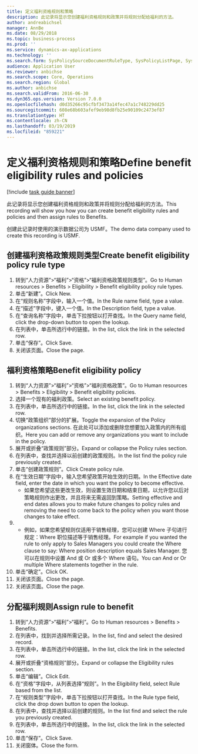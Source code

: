 ```yaml
---
title: 定义福利资格规则和策略
description: 此记录将显示您创建福利资格规则和政策并将规则分配给福利的方法。
author: andreabichsel
manager: AnnBe
ms.date: 08/29/2018
ms.topic: business-process
ms.prod: ''
ms.service: dynamics-ax-applications
ms.technology: ''
ms.search.form: SysPolicySourceDocumentRuleType, SysPolicyListPage, SysPolicy, HcmBenefitEligibilityPolicy, HcmBenefit
audience: Application User
ms.reviewer: anbichse
ms.search.scope: Core, Operations
ms.search.region: Global
ms.author: anbichse
ms.search.validFrom: 2016-06-30
ms.dyn365.ops.version: Version 7.0.0
ms.openlocfilehash: d0d35266c95cfbf3473a14fec47a1c748229dd25
ms.sourcegitcommit: 608e68b603afef9eb98d8fb25e90109c2473ef87
ms.translationtype: HT
ms.contentlocale: zh-CN
ms.lasthandoff: 03/19/2019
ms.locfileid: "859221"
---
```

# <a name="define-benefit-eligibility-rules-and-policies"></a><span data-ttu-id="ea38e-103">定义福利资格规则和策略</span><span class="sxs-lookup"><span data-stu-id="ea38e-103">Define benefit eligibility rules and policies</span></span>

[!include [task guide banner](../../includes/task-guide-banner.md)]

<span data-ttu-id="ea38e-104">此记录将显示您创建福利资格规则和政策并将规则分配给福利的方法。</span><span class="sxs-lookup"><span data-stu-id="ea38e-104">This recording will show you how you can create benefit eligibility rules and policies and then assign rules to Benefits.</span></span>  

<span data-ttu-id="ea38e-105">创建此记录时使用的演示数据公司为 USMF。</span><span class="sxs-lookup"><span data-stu-id="ea38e-105">The demo data company used to create this recording is USMF.</span></span>


## <a name="create-benefit-eligibility-policy-rule-type"></a><span data-ttu-id="ea38e-106">创建福利资格政策规则类型</span><span class="sxs-lookup"><span data-stu-id="ea38e-106">Create benefit eligibility policy rule type</span></span>
1. <span data-ttu-id="ea38e-107">转到“人力资源”>“福利”>“资格”>“福利资格政策规则类型”。</span><span class="sxs-lookup"><span data-stu-id="ea38e-107">Go to Human resources > Benefits > Eligibility > Benefit eligibility policy rule types.</span></span>
2. <span data-ttu-id="ea38e-108">单击“新建”。</span><span class="sxs-lookup"><span data-stu-id="ea38e-108">Click New.</span></span>
3. <span data-ttu-id="ea38e-109">在“规则名称”字段中，输入一个值。</span><span class="sxs-lookup"><span data-stu-id="ea38e-109">In the Rule name field, type a value.</span></span>
4. <span data-ttu-id="ea38e-110">在“描述”字段中，键入一个值。</span><span class="sxs-lookup"><span data-stu-id="ea38e-110">In the Description field, type a value.</span></span>
5. <span data-ttu-id="ea38e-111">在“查询名称”字段中，单击下拉按钮以打开查找。</span><span class="sxs-lookup"><span data-stu-id="ea38e-111">In the Query name field, click the drop-down button to open the lookup.</span></span>
6. <span data-ttu-id="ea38e-112">在列表中，单击所选行中的链接。</span><span class="sxs-lookup"><span data-stu-id="ea38e-112">In the list, click the link in the selected row.</span></span>
7. <span data-ttu-id="ea38e-113">单击“保存”。</span><span class="sxs-lookup"><span data-stu-id="ea38e-113">Click Save.</span></span>
8. <span data-ttu-id="ea38e-114">关闭该页面。</span><span class="sxs-lookup"><span data-stu-id="ea38e-114">Close the page.</span></span>

## <a name="benefit-eligibility-policy"></a><span data-ttu-id="ea38e-115">福利资格策略</span><span class="sxs-lookup"><span data-stu-id="ea38e-115">Benefit eligibility policy</span></span>
1. <span data-ttu-id="ea38e-116">转到“人力资源”>“福利”>“资格”>“福利资格政策”。</span><span class="sxs-lookup"><span data-stu-id="ea38e-116">Go to Human resources > Benefits > Eligibility > Benefit eligibility policies.</span></span>
2. <span data-ttu-id="ea38e-117">选择一个现有的福利政策。</span><span class="sxs-lookup"><span data-stu-id="ea38e-117">Select an existing benefit policy.</span></span>
3. <span data-ttu-id="ea38e-118">在列表中，单击所选行中的链接。</span><span class="sxs-lookup"><span data-stu-id="ea38e-118">In the list, click the link in the selected row.</span></span>
4. <span data-ttu-id="ea38e-119">切换“政策组织”部分的扩展。</span><span class="sxs-lookup"><span data-stu-id="ea38e-119">Toggle the expansion of the Policy organizations sections.</span></span>  <span data-ttu-id="ea38e-120">在此处可以添加或删除您想要加入政策内的所有组织。</span><span class="sxs-lookup"><span data-stu-id="ea38e-120">Here you can add or remove any organizations you want to include in the policy.</span></span>
5. <span data-ttu-id="ea38e-121">展开或折叠“政策规则”部分。</span><span class="sxs-lookup"><span data-stu-id="ea38e-121">Expand or collapse the Policy rules section.</span></span>
6. <span data-ttu-id="ea38e-122">在列表中，查找并选择以前创建的政策规则。</span><span class="sxs-lookup"><span data-stu-id="ea38e-122">In the list find the policy rule previously created.</span></span>
7. <span data-ttu-id="ea38e-123">单击“创建政策规则”。</span><span class="sxs-lookup"><span data-stu-id="ea38e-123">Click Create policy rule.</span></span>
8. <span data-ttu-id="ea38e-124">在“生效日期”字段中，输入您希望政策开始生效的日期。</span><span class="sxs-lookup"><span data-stu-id="ea38e-124">In the Effective date field, enter the date in which you want the policy to become effective.</span></span>
    * <span data-ttu-id="ea38e-125">如果您希望这些更改生效，则设置生效日期和结束日期，以允许您以后对策略规则作出更改，并且将来无需返回到策略。</span><span class="sxs-lookup"><span data-stu-id="ea38e-125">Setting effective and end dates allows you to make future changes to policy rules and removing the need to come back to the policy when you want those changes to take effect.</span></span>  
9. 
    * <span data-ttu-id="ea38e-126">例如，如果您希望规则仅适用于销售经理，您可以创建 Where 子句进行规定：Where 职位描述等于销售经理。</span><span class="sxs-lookup"><span data-stu-id="ea38e-126">For example if you wanted the rule to only apply to Sales Managers you could create the Where clause to say: Where position description equals Sales Manager.</span></span>  <span data-ttu-id="ea38e-127">您可以在规则中设置 And 或 Or 或多个 Where 语句。</span><span class="sxs-lookup"><span data-stu-id="ea38e-127">You can And or Or multiple Where statements together in the rule.</span></span>  
10. <span data-ttu-id="ea38e-128">单击“确定”。</span><span class="sxs-lookup"><span data-stu-id="ea38e-128">Click OK.</span></span>
11. <span data-ttu-id="ea38e-129">关闭该页面。</span><span class="sxs-lookup"><span data-stu-id="ea38e-129">Close the page.</span></span>
12. <span data-ttu-id="ea38e-130">关闭该页面。</span><span class="sxs-lookup"><span data-stu-id="ea38e-130">Close the page.</span></span>

## <a name="assign-rule-to-benefit"></a><span data-ttu-id="ea38e-131">分配福利规则</span><span class="sxs-lookup"><span data-stu-id="ea38e-131">Assign rule to benefit</span></span>
1. <span data-ttu-id="ea38e-132">转到“人力资源”>“福利”>“福利”。</span><span class="sxs-lookup"><span data-stu-id="ea38e-132">Go to Human resources > Benefits > Benefits.</span></span>
2. <span data-ttu-id="ea38e-133">在列表中，找到并选择所需记录。</span><span class="sxs-lookup"><span data-stu-id="ea38e-133">In the list, find and select the desired record.</span></span>
3. <span data-ttu-id="ea38e-134">在列表中，单击所选行中的链接。</span><span class="sxs-lookup"><span data-stu-id="ea38e-134">In the list, click the link in the selected row.</span></span>
4. <span data-ttu-id="ea38e-135">展开或折叠“资格规则”部分。</span><span class="sxs-lookup"><span data-stu-id="ea38e-135">Expand or collapse the Eligibility rules section.</span></span>
5. <span data-ttu-id="ea38e-136">单击“编辑”。</span><span class="sxs-lookup"><span data-stu-id="ea38e-136">Click Edit.</span></span>
6. <span data-ttu-id="ea38e-137">在“资格”字段中，从列表选择“规则”。</span><span class="sxs-lookup"><span data-stu-id="ea38e-137">In the Eligibility field, select Rule based from the list.</span></span>
7. <span data-ttu-id="ea38e-138">在“规则类型”字段中，单击下拉按钮以打开查找。</span><span class="sxs-lookup"><span data-stu-id="ea38e-138">In the Rule type field, click the drop down button to open the lookup.</span></span>
8. <span data-ttu-id="ea38e-139">在列表中，查找并选择以前创建的规则。</span><span class="sxs-lookup"><span data-stu-id="ea38e-139">In the list find and select the rule you previously created.</span></span>
9. <span data-ttu-id="ea38e-140">在列表中，单击所选行中的链接。</span><span class="sxs-lookup"><span data-stu-id="ea38e-140">In the list, click the link in the selected row.</span></span>
10. <span data-ttu-id="ea38e-141">单击“保存”。</span><span class="sxs-lookup"><span data-stu-id="ea38e-141">Click Save.</span></span>
11. <span data-ttu-id="ea38e-142">关闭窗体。</span><span class="sxs-lookup"><span data-stu-id="ea38e-142">Close the form.</span></span>


